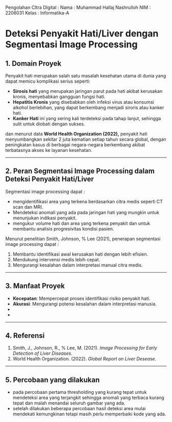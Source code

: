 Pengolahan CItra DIgital :
Nama : Muhammad Hallaj Nashrulloh
NIM : 2206031
Kelas : Informatika-A

# Deteksi Penyakit Hati/Liver dengan Segmentasi Image Processing 

## **1. Domain Proyek**
Penyakit hati merupakan salah satu masalah kesehatan utama di dunia yang dapat memicu komplikasi serius seperti:
- **Sirosis hati** yang merupakan jaringan parut pada hati akibat kerusakan kronis, menyebabkan gangguan fungsi hati.
- **Hepatitis Kronis** yang disebabkan oleh infeksi virus atau konsumsi alkohol berlebihan, yang dapat berkembang menjadi siroris atau kanker hati.
- **Kanker Hati** ini yang sering kali terdeteksi pada tahap lanjut, sehingga sulit untuk diobati dengan sukses.

dan menurut data **World Health Organization (2022),** penyakit hati menyumbangkan sekitar 2 juta kematian setiap tahun secara global, dengan peningkatan kasus di berbagai negara-negara berkembang akibat terbatasnya akses ke layanan kesehatan.


---

## **2. Peran Segmentasi Image Processing dalam Deteksi Penyakit Hati/Liver**
Segmentasi image processing dapat :
- mengidentifikasi area yang terkena berdasarkan citra medis seperti CT scan dan MRI.
- Mendeteksi anomali yang ada pada jaringan hati yang mungkin untuk menunjukan indikasi penyakit.
- mengukur volume hati dan area yang terkena penyakit dan untuk membantu analisis progresivitas kondisi pasien.


Menurut penelitian Smith, Johnson, % Lee (2021), penerapan segmentasi image processing dapat :
1. Membantu identifikasi awal kerusakan hati dengan lebih efisien.
2. Mendukung intervensi medis lebih cepat.
3. Mengurangi kesalahan dalam interpretasi manual citra medis.

---

## **3. Manfaat Proyek**

- **Kecepatan**: Mempercepat proses identifikasi risiko penyakit hati.
- **Akurasi**: Mengurangi potensi kesalahan dalam interpretasi manusia.
- 
- 

---

## **4. Referensi**
1. Smith, J., Johnson, R., % Lee, M. (2021). *Image Processing for Early Detection of Liver Diseases.*
2. World Health Organization. (2022). *Global Report on Liver Desease*.

---

## **5. Percobaan yang dilakukan**
- pada percobaan pertama thresholding yang kurang tepat untuk mendeteksi area yang terjangkit sehingga anomali yang terbaca kurang tepat dan malah menandai seluruh gambar yang ada.
- setelah dilakukan beberapa percobaan hasil deteksi area mulai mendekati kemungkinan tetapi masih perlu memperbaiki kode yang ada.

